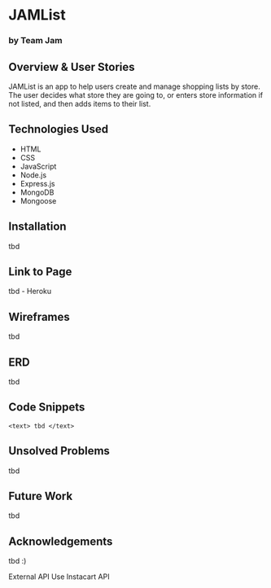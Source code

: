 # JAMList
### by Team Jam

## Overview & User Stories
JAMList is an app to help users create and manage shopping lists by store.
The user decides what store they are going to, or enters store information if not listed, and then adds items to their list.

## Technologies Used
* HTML
* CSS
* JavaScript
* Node.js
* Express.js
* MongoDB
* Mongoose

## Installation
tbd

## Link to Page
tbd - Heroku

## Wireframes
tbd

## ERD
tbd

## Code Snippets
```<text> tbd </text>```

## Unsolved Problems
tbd

## Future Work
tbd

## Acknowledgements
tbd :)

External API Use
Instacart API
